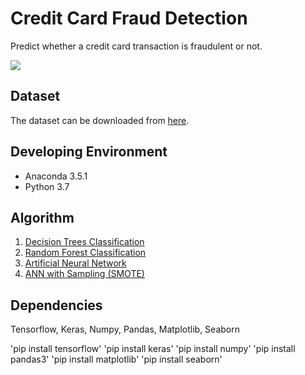 # Credit Card Fraud Detection
Predict whether a credit card transaction is fraudulent or not.

![](Machine-Learning-fraud-detection-1.jpg)

## Dataset
The dataset can be downloaded from [here](https://drive.google.com/open?id=1HtmJjUU1S2X9Or8aPCCK9O5EefRna3cq).

## Developing Environment
* Anaconda 3.5.1
* Python 3.7

## Algorithm
1. [Decision Trees Classification](Decision-trees.ipynb)
2. [Random Forest Classification](Random-Forest.ipynb)
3. [Artificial Neural Network](Deep-Learning.ipynb)
4. [ANN with Sampling (SMOTE)](Deep-Learning-+-Sampling.ipynb)
## Dependencies
Tensorflow, Keras, Numpy, Pandas, Matplotlib, Seaborn

'pip install tensorflow'
'pip install keras'
'pip install numpy'
'pip install pandas3'
'pip install matplotlib'
'pip install seaborn'